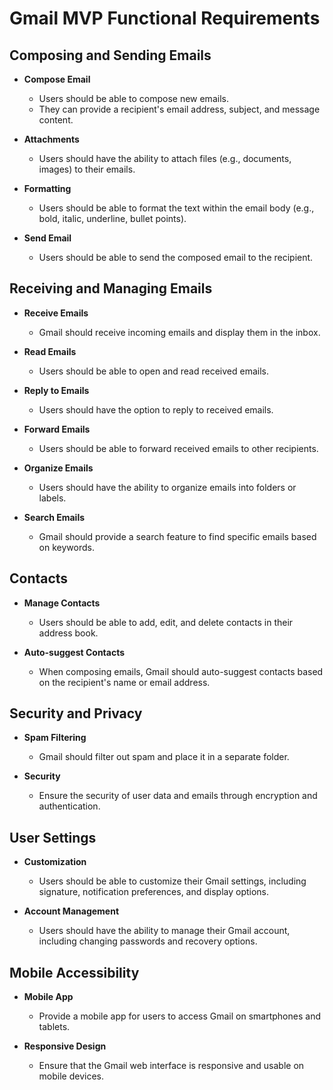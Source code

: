 # Gmail MVP Functional Requirements

## Composing and Sending Emails

- **Compose Email**

  - Users should be able to compose new emails.
  - They can provide a recipient's email address, subject, and message content.

- **Attachments**

  - Users should have the ability to attach files (e.g., documents, images) to their emails.

- **Formatting**

  - Users should be able to format the text within the email body (e.g., bold, italic, underline, bullet points).

- **Send Email**
  - Users should be able to send the composed email to the recipient.

## Receiving and Managing Emails

- **Receive Emails**

  - Gmail should receive incoming emails and display them in the inbox.

- **Read Emails**

  - Users should be able to open and read received emails.

- **Reply to Emails**

  - Users should have the option to reply to received emails.

- **Forward Emails**

  - Users should be able to forward received emails to other recipients.

- **Organize Emails**

  - Users should have the ability to organize emails into folders or labels.

- **Search Emails**
  - Gmail should provide a search feature to find specific emails based on keywords.

## Contacts

- **Manage Contacts**

  - Users should be able to add, edit, and delete contacts in their address book.

- **Auto-suggest Contacts**
  - When composing emails, Gmail should auto-suggest contacts based on the recipient's name or email address.

## Security and Privacy

- **Spam Filtering**

  - Gmail should filter out spam and place it in a separate folder.

- **Security**
  - Ensure the security of user data and emails through encryption and authentication.

## User Settings

- **Customization**

  - Users should be able to customize their Gmail settings, including signature, notification preferences, and display options.

- **Account Management**
  - Users should have the ability to manage their Gmail account, including changing passwords and recovery options.

## Mobile Accessibility

- **Mobile App**

  - Provide a mobile app for users to access Gmail on smartphones and tablets.

- **Responsive Design**
  - Ensure that the Gmail web interface is responsive and usable on mobile devices.
